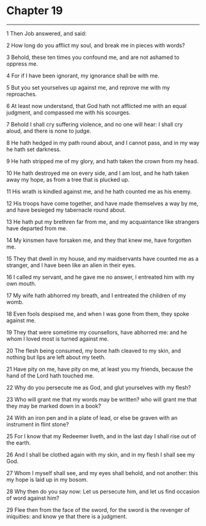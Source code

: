 # Chapter 19

***

1 Then Job answered, and said:

2 How long do you afflict my soul, and break me in pieces with words?

3 Behold, these ten times you confound me, and are not ashamed to oppress me.

4 For if I have been ignorant, my ignorance shall be with me.

5 But you set yourselves up against me, and reprove me with my reproaches.

6 At least now understand, that God hath not afflicted me with an equal judgment, and compassed me with his scourges.

7 Behold I shall cry suffering violence, and no one will hear: I shall cry aloud, and there is none to judge.

8 He hath hedged in my path round about, and I cannot pass, and in my way he hath set darkness.

9 He hath stripped me of my glory, and hath taken the crown from my head.

10 He hath destroyed me on every side, and I am lost, and he hath taken away my hope, as from a tree that is plucked up.

11 His wrath is kindled against me, and he hath counted me as his enemy.

12 His troops have come together, and have made themselves a way by me, and have besieged my tabernacle round about.

13 He hath put my brethren far from me, and my acquaintance like strangers have departed from me.

14 My kinsmen have forsaken me, and they that knew me, have forgotten me.

15 They that dwell in my house, and my maidservants have counted me as a stranger, and I have been like an alien in their eyes.

16 I called my servant, and he gave me no answer, I entreated him with my own mouth.

17 My wife hath abhorred my breath, and I entreated the children of my womb.

18 Even fools despised me, and when I was gone from them, they spoke against me.

19 They that were sometime my counsellors, have abhorred me: and he whom I loved most is turned against me.

20 The flesh being consumed, my bone hath cleaved to my skin, and nothing but lips are left about my teeth.

21 Have pity on me, have pity on me, at least you my friends, because the hand of the Lord hath touched me.

22 Why do you persecute me as God, and glut yourselves with my flesh?

23 Who will grant me that my words may be written? who will grant me that they may be marked down in a book?

24 With an iron pen and in a plate of lead, or else be graven with an instrument in flint stone?

25 For I know that my Redeemer liveth, and in the last day I shall rise out of the earth.

26 And I shall be clothed again with my skin, and in my flesh I shall see my God.

27 Whom I myself shall see, and my eyes shall behold, and not another: this my hope is laid up in my bosom.

28 Why then do you say now: Let us persecute him, and let us find occasion of word against him?

29 Flee then from the face of the sword, for the sword is the revenger of iniquities: and know ye that there is a judgment.

